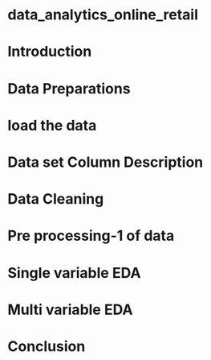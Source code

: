# data_analytics_online_retail

# Introduction

# Data Preparations

# load the data

# Data set Column	Description

# Data Cleaning 

# Pre processing-1 of data

# Single variable EDA

# Multi variable EDA

# Conclusion
